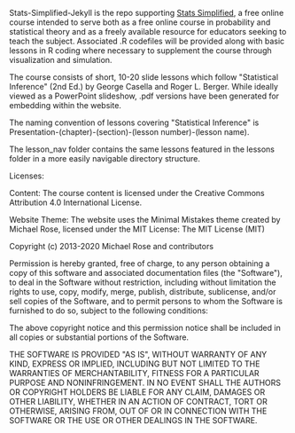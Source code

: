 Stats-Simplified-Jekyll is the repo supporting [Stats Simplified](https://www.statssimplified.org), a free online course intended to serve both as a free online course in probability and statistical theory and as a freely available resource for educators seeking to teach the subject.  Associated .R codefiles will be provided along with basic lessons in R coding where necessary to supplement the course through visualization and simulation.

The course consists of short, 10-20 slide lessons which follow "Statistical Inference" (2nd Ed.) by George Casella and Roger L. Berger.  While ideally viewed as a PowerPoint slideshow, .pdf versions have been generated for embedding within the website.

The naming convention of lessons covering "Statistical Inference" is Presentation-(chapter)-(section)-(lesson number)-(lesson name).

The lesson_nav folder contains the same lessons featured in the lessons folder in a more easily navigable directory structure.

Licenses:


Content:
The course content is licensed under the Creative Commons Attribution 4.0 International License.







Website Theme:
The website uses the Minimal Mistakes theme created by Michael Rose, licensed under the MIT License:
The MIT License (MIT)

Copyright (c) 2013-2020 Michael Rose and contributors

Permission is hereby granted, free of charge, to any person obtaining a copy
of this software and associated documentation files (the "Software"), to deal
in the Software without restriction, including without limitation the rights
to use, copy, modify, merge, publish, distribute, sublicense, and/or sell
copies of the Software, and to permit persons to whom the Software is
furnished to do so, subject to the following conditions:

The above copyright notice and this permission notice shall be included in all
copies or substantial portions of the Software.

THE SOFTWARE IS PROVIDED "AS IS", WITHOUT WARRANTY OF ANY KIND, EXPRESS OR
IMPLIED, INCLUDING BUT NOT LIMITED TO THE WARRANTIES OF MERCHANTABILITY,
FITNESS FOR A PARTICULAR PURPOSE AND NONINFRINGEMENT. IN NO EVENT SHALL THE
AUTHORS OR COPYRIGHT HOLDERS BE LIABLE FOR ANY CLAIM, DAMAGES OR OTHER
LIABILITY, WHETHER IN AN ACTION OF CONTRACT, TORT OR OTHERWISE, ARISING FROM,
OUT OF OR IN CONNECTION WITH THE SOFTWARE OR THE USE OR OTHER DEALINGS IN THE
SOFTWARE.